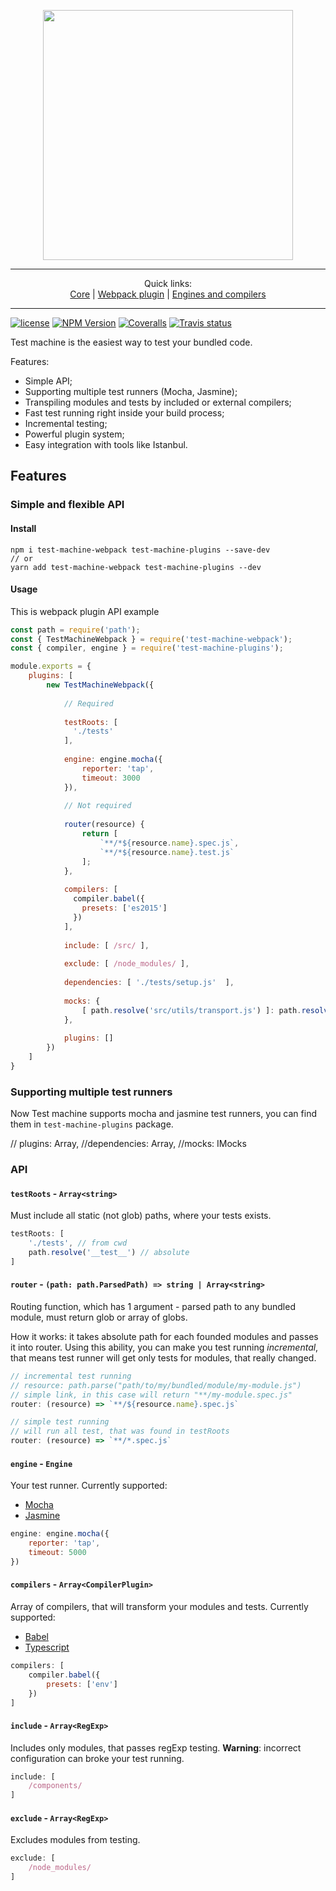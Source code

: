 <p align="center">
  <a href="https://github.com/johnthecat/test-machine">
    <img width="400px" src="https://cloud.githubusercontent.com/assets/5618341/25568246/4fcfed3e-2e07-11e7-992b-e9a61abfd6e2.png"/>
  </a>
</p>
<hr/>

<p align="center">
Quick links:
<br/>
<a href="https://github.com/johnthecat/test-machine/tree/master/packages/test-machine-core">Core</a>
|
<a href="https://github.com/johnthecat/test-machine/tree/master/packages/test-machine-webpack">Webpack plugin</a>
|
<a href="https://github.com/johnthecat/test-machine/tree/master/packages/test-machine-plugins">Engines and compilers</a>
<hr/>
</p>

[![license](https://img.shields.io/github/license/johnthecat/test-machine.svg)](https://github.com/johnthecat/test-machine/blob/master/LICENSE)
[![NPM Version](https://img.shields.io/npm/v/test-machine-core.svg?style=flat)](https://www.npmjs.com/package/test-machine-core)
[![Coveralls](https://img.shields.io/coveralls/johnthecat/test-machine/master.svg?style=flat)](https://coveralls.io/github/johnthecat/test-machine)
[![Travis status](https://img.shields.io/travis/johnthecat/test-machine/master.svg?style=flat)](https://travis-ci.org/johnthecat/test-machine)

Test machine is the easiest way to test your bundled code.

Features:
* Simple API;
* Supporting multiple test runners (Mocha, Jasmine);
* Transpiling modules and tests by included or external compilers;
* Fast test running right inside your build process;
* Incremental testing;
* Powerful plugin system;
* Easy integration with tools like Istanbul.

## Features

### Simple and flexible API

#### Install

```
npm i test-machine-webpack test-machine-plugins --save-dev
// or
yarn add test-machine-webpack test-machine-plugins --dev
```

#### Usage

This is webpack plugin API example

```javascript
const path = require('path');
const { TestMachineWebpack } = require('test-machine-webpack');
const { compiler, engine } = require('test-machine-plugins');

module.exports = {
    plugins: [
        new TestMachineWebpack({
        
            // Required
            
            testRoots: [
              './tests'
            ],
            
            engine: engine.mocha({
                reporter: 'tap',
                timeout: 3000
            }),
            
            // Not required
            
            router(resource) {
                return [
                    `**/*${resource.name}.spec.js`,
                    `**/*${resource.name}.test.js`
                ];
            },
            
            compilers: [
              compiler.babel({
                presets: ['es2015']
              })
            ],
            
            include: [ /src/ ],
            
            exclude: [ /node_modules/ ],
            
            dependencies: [ './tests/setup.js'  ],
            
            mocks: {
                [ path.resolve('src/utils/transport.js') ]: path.resolve('tests/mocks/transport.js')
            },
            
            plugins: []
        })
    ]
}
```

### Supporting multiple test runners
Now Test machine supports mocha and jasmine test runners, you can find them in `test-machine-plugins` package.

// plugins: Array<IPlugin>,
//dependencies: Array<string>,
//mocks: IMocks

### API


#### `testRoots` - `Array<string>`
Must include all static (not glob) paths, where your tests exists.

```javascript
testRoots: [
    './tests', // from cwd
    path.resolve('__test__') // absolute
]
```


#### `router` - `(path: path.ParsedPath) => string | Array<string>`
Routing function, which has 1 argument - parsed path to any bundled module, 
must return glob or array of globs.

How it works: it takes absolute path for each founded modules and passes it into router.
Using this ability, you can make you test running _incremental_, 
that means test runner will get only tests for modules, 
that really changed.

```javascript
// incremental test running
// resource: path.parse("path/to/my/bundled/module/my-module.js")
// simple link, in this case will return "**/my-module.spec.js"
router: (resource) => `**/${resource.name}.spec.js`
```

```javascript
// simple test running
// will run all test, that was found in testRoots
router: (resource) => `**/*.spec.js`
```

#### `engine` - `Engine`
Your test runner. Currently supported:
* [Mocha](https://mochajs.org/)
* [Jasmine](https://jasmine.github.io/)

```javascript
engine: engine.mocha({
    reporter: 'tap',
    timeout: 5000
})
```

#### `compilers` - `Array<CompilerPlugin>`
Array of compilers, that will transform your modules and tests. 
Currently supported:
* [Babel](https://github.com/johnthecat/test-machine/blob/master/packages/test-machine-plugins/src/compilers/babel.ts)
* [Typescript](https://github.com/johnthecat/test-machine/blob/master/packages/test-machine-plugins/src/compilers/typescript.ts)

```javascript
compilers: [
    compiler.babel({
        presets: ['env']
    })
]
```

#### `include` - `Array<RegExp>`
Includes only modules, that passes regExp testing.
**Warning**: incorrect configuration can broke your test running.

```javascript
include: [
    /components/
]
```

#### `exclude` - `Array<RegExp>`
Excludes modules from testing.

```javascript
exclude: [
    /node_modules/
]
```



